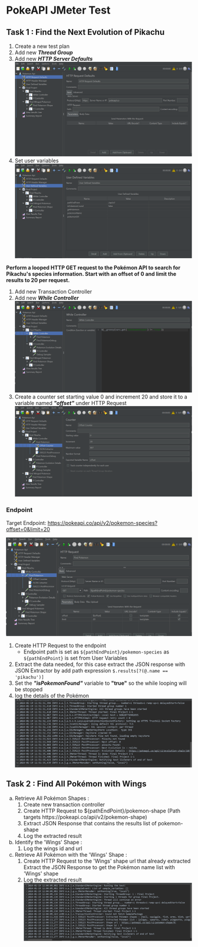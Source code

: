# PokeAPI JMeter Test

## Task 1 : Find the Next Evolution of Pikachu

1. Create a new test plan
2. Add new **_Thread Group_**
3. Add new **_HTTP Server Defaults_**
   ![img_1.png](https://github.com/kurisu-snek/CIMB_Specialization/blob/main/Final%20Project/Pokemon-API-Groovy-Jmeter-FinalProject-Martin_Christian_Setiawan/Screenshot/Capture_1_Set_default_server.PNG)
4. Set user variables
   ![img_2.png](https://github.com/kurisu-snek/CIMB_Specialization/blob/main/Final%20Project/Pokemon-API-Groovy-Jmeter-FinalProject-Martin_Christian_Setiawan/Screenshot/Capture_2_Set_User_Variables.PNG)

**Perform a looped HTTP GET request to the Pokémon API to search for Pikachu's species information. Start with an offset of 0 and limit the results to 20 per request.**

1. Add new Transaction Controller
2. Add new **_While Controller_**
   ![img_3.png](https://github.com/kurisu-snek/CIMB_Specialization/blob/main/Final%20Project/Pokemon-API-Groovy-Jmeter-FinalProject-Martin_Christian_Setiawan/Screenshot/Capture_3_While_Controller.PNG)
3. Create a counter set starting value 0 and increment 20 and store it to a variable named **_"offset"_** under HTTP Request
   ![img_4.png](https://github.com/kurisu-snek/CIMB_Specialization/blob/main/Final%20Project/Pokemon-API-Groovy-Jmeter-FinalProject-Martin_Christian_Setiawan/Screenshot/Capture_5_Offest_Counter.PNG)

### Endpoint

Target Endpoint: https://pokeapi.co/api/v2/pokemon-species?offset=0&limit=20

![img_5.png](https://github.com/kurisu-snek/CIMB_Specialization/blob/main/Final%20Project/Pokemon-API-Groovy-Jmeter-FinalProject-Martin_Christian_Setiawan/Screenshot/Capture_4_HTTP_Request.PNG)

1. Create HTTP Request to the endpoint
   - Endpoint path is set as `${pathEndPoint}/pokemon-species` as `${pathEndPoint}` is set from User Variables
2. Extract the data needed, for this case extract the JSON response with JSON Extractor by add path expression `$.results[?(@.name == 'pikachu')]`
3. Set the **_"isPokemonFound"_** variable to **"true"** so the while looping will be stopped
4. log the details of the Pokémon
   ![img_6.png](https://github.com/kurisu-snek/CIMB_Specialization/blob/main/Final%20Project/Pokemon-API-Groovy-Jmeter-FinalProject-Martin_Christian_Setiawan/Screenshot/Capture_6_Log_Details.PNG)

## Task 2 : Find All Pokémon with Wings

<ol type="a">
 <li>
   Retrieve All Pokémon Shapes :
   <ol type="1">
      <li>Create new transaction controller</li> 
      <li>Create HTTP Request to <a>${pathEndPoint}/pokemon-shape</a> (Path targets <a>https://pokeapi.co/api/v2/pokemon-shape</a>)</li>
      <li>Extract JSON Response that contains the results list of pokemon-shape</li>
      <li>Log the extracted result</li>
   </ol>
 </li>
 <li>
   Identify the 'Wings' Shape : 
   <ol type="1">
      <li>Log the wings id and url</li>
   </ol>
 </li>
 <li>
   Retrieve All Pokémon with the 'Wings' Shape : 
   <ol type="1">
      <li>Create HTTP Request to the 'Wings' shape url that already extracted</li>
      <l1>Extract the JSON Response to get the Pokémon name list with 'Wings' shape</l1>
      <li>Log the extracted result</li>
      <img src="https://github.com/kurisu-snek/CIMB_Specialization/blob/main/Final%20Project/Pokemon-API-Groovy-Jmeter-FinalProject-Martin_Christian_Setiawan/Screenshot/Capture_7_Wing_Log_Details.PNG">
   </ol>
 </li>
</ol>
